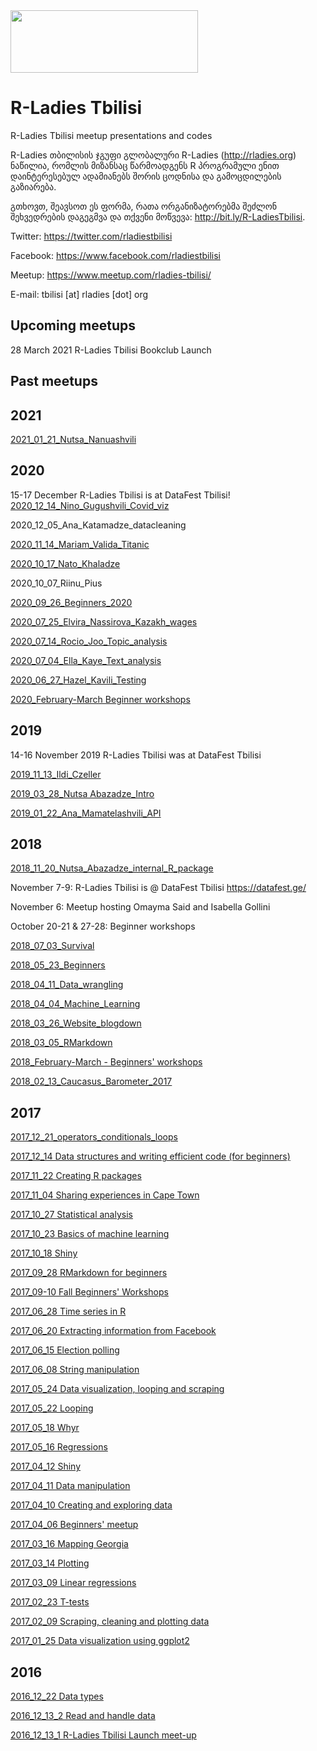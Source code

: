 
<img src="https://github.com/rladies/starter-kit/blob/master/logo/R-LadiesGlobal_RBG_online_LogoWithText_Horizontal.png" data-canonical-src="https://github.com/rladies/starter-kit/blob/master/logo/R-LadiesGlobal_RBG_online_LogoWithText_Horizontal.png" width="300" height="100" />

# R-Ladies Tbilisi
R-Ladies Tbilisi meetup presentations and codes

R-Ladies თბილისის ჯგუფი გლობალური R-Ladies (http://rladies.org) ნაწილია, რომლის მიზანსაც წარმოადგენს R პროგრამული ენით დაინტერესებულ ადამიანებს შორის ცოდნისა და გამოცდილების გაზიარება.

გთხოვთ, შეავსოთ ეს ფორმა, რათა ორგანიზატორებმა შეძლონ შეხვედრების დაგეგმვა და თქვენი მოწვევა: http://bit.ly/R-LadiesTbilisi. 

Twitter: https://twitter.com/rladiestbilisi

Facebook: https://www.facebook.com/rladiestbilisi

Meetup: https://www.meetup.com/rladies-tbilisi/

E-mail: tbilisi [at] rladies [dot] org


## Upcoming meetups
28 March 2021 R-Ladies Tbilisi Bookclub Launch

## Past meetups
## 2021
[2021_01_21_Nutsa_Nanuashvili](https://github.com/rladiestbilisi/R-Ladies-Tbilisi-Talk)

## 2020
15-17 December R-Ladies Tbilisi is at DataFest Tbilisi!
[2020_12_14_Nino_Gugushvili_Covid_viz](https://github.com/rladies/meetup-presentations_tbilisi/tree/master/2020_12_14_covid_nino)


2020_12_05_Ana_Katamadze_datacleaning

[2020_11_14_Mariam_Valida_Titanic](https://github.com/rladies/meetup-presentations_tbilisi/tree/master/2020_11_14_Tianic)

[2020_10_17_Nato_Khaladze](https://github.com/rladies/meetup-presentations_tbilisi/tree/master/2020_10_17_Nato)

2020_10_07_Riinu_Pius

[2020_09_26_Beginners_2020](https://github.com/rladies/meetup-presentations_tbilisi/tree/master/2020_Beginners)

[2020_07_25_Elvira_Nassirova_Kazakh_wages](https://github.com/rladies/meetup-presentations_tbilisi/tree/master/2020_07_25_Elvira)

[2020_07_14_Rocio_Joo_Topic_analysis](https://github.com/rladies/meetup-presentations_tbilisi/tree/master/2020_07_14_Rocio)

[2020_07_04_Ella_Kaye_Text_analysis](https://github.com/rladies/meetup-presentations_tbilisi/tree/master/2020_07_04_Ella_Kaye)

[2020_06_27_Hazel_Kavili_Testing](https://github.com/rladies/meetup-presentations_tbilisi/tree/master/2020_06_27_Hazel)

[2020_February-March Beginner workshops](https://github.com/rladies/meetup-presentations_tbilisi/tree/master/2020_Beginners)


 ## 2019
 14-16 November 2019 R-Ladies Tbilisi was at DataFest Tbilisi 
 
[2019_11_13_Ildi_Czeller](https://github.com/rladies/meetup-presentations_tbilisi/tree/master/2019_11_13_sheets) 
 
[2019_03_28_Nutsa Abazadze_Intro](https://github.com/rladies/meetup-presentations_tbilisi/tree/master/2019_Beginners)


[2019_01_22_Ana_Mamatelashvili_API](https://github.com/rladies/meetup-presentations_tbilisi/tree/master/ana_api)


 ## 2018
[2018_11_20_Nutsa_Abazadze_internal_R_package](https://github.com/rladies/meetup-presentations_tbilisi/tree/master/r_package_nutsa)

November 7-9: R-Ladies Tbilisi is @ DataFest Tbilisi https://datafest.ge/

November 6: Meetup hosting Omayma Said and Isabella Gollini

October 20-21 & 27-28: Beginner workshops 

 [2018_07_03_Survival](https://github.com/rladies/meetup-presentations_tbilisi/tree/master/Survival)
 
 [2018_05_23_Beginners](https://github.com/rladies/meetup-presentations_tbilisi/tree/master/2018_05_23_Beginners)
 
[2018_04_11_Data_wrangling](https://github.com/rladies/meetup-presentations_tbilisi/tree/master/Data_Wrangling) 
 
[2018_04_04_Machine_Learning](https://github.com/rladies/meetup-presentations_tbilisi/tree/master/Machine_Learning) 
 
[2018_03_26_Website_blogdown](https://github.com/rladies/meetup-presentations_tbilisi/tree/master/Website)

[2018_03_05_RMarkdown](https://github.com/rladies/meetup-presentations_tbilisi/tree/master/RMarkdown)

[2018_February-March - Beginners' workshops](https://github.com/rladies/meetup-presentations_tbilisi/tree/master/2018_Winter_Spring_Beginners)

[2018_02_13_Caucasus_Barometer_2017](https://github.com/rladies/meetup-presentations_tbilisi/tree/master/2018_02_13_CaucasusBarometer)

 
  ## 2017
[2017_12_21_operators_conditionals_loops](https://github.com/rladies/meetup-presentations_tbilisi/blob/master/2017_12_21_operators_conditional_loops)

[2017_12_14 Data structures and writing efficient code (for beginners)](https://github.com/rladies/meetup-presentations_tbilisi/tree/master/2017_12_14_datatypes_dplyr)

[2017_11_22 Creating R packages](https://github.com/rladies/meetup-presentations_tbilisi/tree/master/2017_11_22_package_development)  
 
 [2017_11_04 Sharing experiences in Cape Town](https://github.com/rladies/meetup-presentations_tbilisi/tree/master/2017_11_04_CapeTown_dataviz)
 
  [2017_10_27 Statistical analysis]()
  
  [2017_10_23 Basics of machine learning](https://github.com/rladies/meetup-presentations_tbilisi/tree/master/2017_10_23_Machine_learning)
  
   [2017_10_18 Shiny](https://github.com/rladies/meetup-presentations_tbilisi/tree/master/2017_10_18_Shiny)
   
   [2017_09_28 RMarkdown for beginners](https://github.com/rladies/meetup-presentations_tbilisi/tree/master/2017_10_04_RMarkdown)
   
   [2017_09-10 Fall Beginners' Workshops](https://github.com/rladies/meetup-presentations_tbilisi/tree/master/2017_Fall_Workshop)
 
 [2017_06_28 Time series in R](https://github.com/rladies/meetup-presentations_tbilisi/tree/master/2017_06_28_Time_series)
 
 [2017_06_20 Extracting information from Facebook](https://github.com/rladies/meetup-presentations_tbilisi/tree/master/2017_06_20_extracting_facebook)
 
 [2017_06_15 Election polling](https://github.com/rladies/meetup-presentations_tbilisi/tree/master/2017_06_05_election_polling)
 
 [2017_06_08 String manipulation](https://github.com/rladies/meetup-presentations_tbilisi/tree/master/2017_06_08_string_manipulation)

[2017_05_24 Data visualization, looping and scraping](https://github.com/rladies/meetup-presentations_tbilisi/tree/master/2017_05_24_Scraping)

[2017_05_22 Looping](https://github.com/rladies/meetup-presentations_tbilisi/tree/master/2017_05_22_looping)

[2017_05_18 Whyr](https://github.com/rladies/meetup-presentations_tbilisi/tree/master/2017_05_16_whyr)

[2017_05_16 Regressions](https://github.com/rladies/meetup-presentations_tbilisi/tree/master/2017_05_16_Regressions)

[2017_04_12 Shiny](https://github.com/rladies/meetup-presentations_tbilisi/tree/master/2017_04_12_shiny)

[2017_04_11 Data manipulation](https://github.com/rladies/meetup-presentations_tbilisi/tree/master/2017_04_11_Data_manipulation)

[2017_04_10 Creating and exploring data](https://github.com/rladies/meetup-presentations_tbilisi/tree/master/2017_04_10_Creating%20-%20exploring%20data)

[2017_04_06 Beginners' meetup](https://github.com/rladies/meetup-presentations_tbilisi/tree/master/2017_04_06_Beginners)

[2017_03_16 Mapping Georgia](https://github.com/rladies/meetup-presentations_tbilisi/tree/master/2017_03_16_10_Mapping_Georgia)

[2017_03_14 Plotting](https://github.com/rladies/meetup-presentations_tbilisi/tree/master/2017_03_14_9_Plotting)

[2017_03_09 Linear regressions](https://github.com/rladies/meetup-presentations_tbilisi/tree/master/2017_03_09_8_Linear_Regression)

[2017_02_23 T-tests](https://github.com/rladies/meetup-presentations_tbilisi/tree/master/2017_02_23_7_Ttests)

[2017_02_09 Scraping, cleaning and plotting data](https://github.com/rladies/meetup-presentations_tbilisi/tree/master/2017_02_09_6_scraping_data)

[2017_01_25 Data visualization using ggplot2](https://github.com/rladies/meetup-presentations_tbilisi/tree/master/2017_01_26_5_dataviz)


  ## 2016

[2016_12_22 Data types](https://github.com/rladies/meetup-presentations_tbilisi/tree/master/2016_12_22_3_data_types)

[2016_12_13_2 Read and handle data](https://github.com/rladies/meetup-presentations_tbilisi/tree/master/2016_12_13_2_read_handle_data)

[2016_12_13_1 R-Ladies Tbilisi Launch meet-up](https://github.com/rladies/meetup-presentations_tbilisi/tree/master/2016_12_13_1_Launch)
